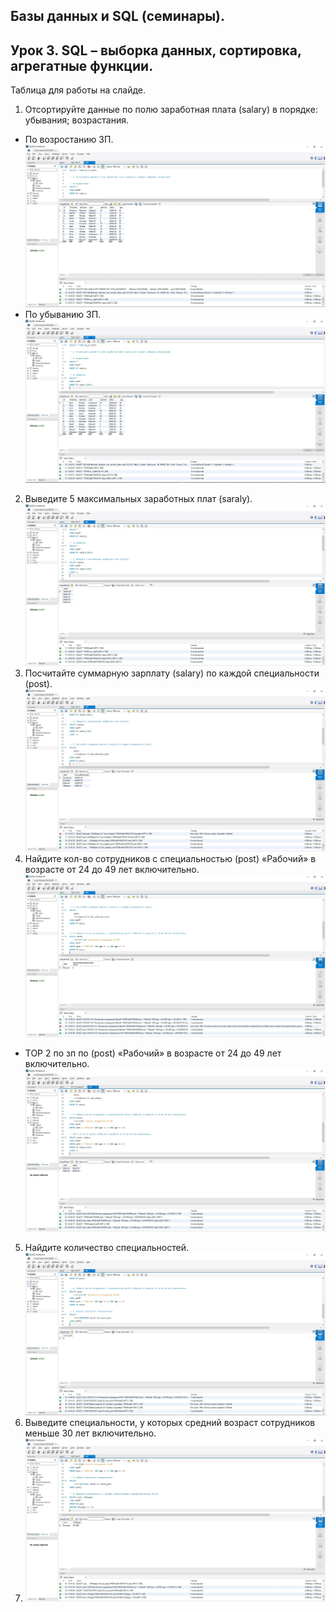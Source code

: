 ## Базы данных и SQL (семинары).
## Урок 3. SQL – выборка данных, сортировка, агрегатные функции.

Таблица для работы на слайде.  
1) Отсортируйте данные по полю заработная плата (salary) в порядке: убывания; возрастания.  
- По возростанию ЗП.  
![](1_Salary_Возростание.jpg)  
- По убыванию ЗП.  
![](1a_Salary_Убывание.jpg)  
2) Выведите 5 максимальных заработных плат (saraly).  
![](2_Max_зарплат_5.jpg)  
3) Посчитайте суммарную зарплату (salary) по каждой специальности (роst).  
![](3_Sum_salaries_post.jpg)  
4) Найдите кол-во сотрудников с специальностью (post) «Рабочий» в возрасте от 24 до 49 лет включительно.  
![](4_Кол-во_сотрудников.jpg)  
- TOP 2 по зп по (post) «Рабочий» в возрасте от 24 до 49 лет включительно.  
![](4a_TOP_2.jpg)
5) Найдите количество специальностей.  
![](5_count_специальностей.jpg)  
6) Выведите специальности, у которых средний возраст сотрудников меньше 30 лет включительно.  
7) ![](6_AVG_30.jpg)